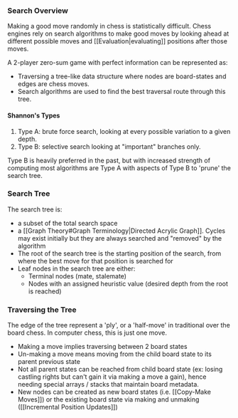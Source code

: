 
### Search Overview
Making a good move randomly in chess is statistically difficult. Chess engines rely on search algorithms to make good moves by looking ahead at different possible moves and [[Evaluation|evaluating]] positions after those moves.

A 2-player zero-sum game with perfect information can be represented as:
- Traversing a tree-like data structure where nodes are board-states and edges are chess moves.
- Search algorithms are used to find the best traversal route through this tree.

#### Shannon's Types
1. Type A: brute force search, looking at every possible variation to a given depth.
2. Type B: selective search looking at "important" branches only. 

Type B is heavily preferred in the past, but with increased strength of computing most algorithms are Type A with aspects of Type B to 'prune' the search tree.

### Search Tree
The search tree is:
- a subset of the total search space
- a [[Graph Theory#Graph Terminology|Directed Acrylic Graph]]. Cycles may exist initially but they are always searched and "removed" by the algorithm
- The root of the search tree is the starting position of the search, from where the best move for that position is searched for
- Leaf nodes in the search tree are either:
	- Terminal nodes (mate, stalemate)
	- Nodes with an assigned heuristic value (desired depth from the root is reached)

### Traversing the Tree

The edge of the tree represent a 'ply', or a 'half-move' in traditional over the board chess. In computer chess, this is just one move. 
- Making a move implies traversing between 2 board states
- Un-making a move means moving from the child board state to its parent previous state
- Not all parent states can be reached from child board state (ex: losing castling rights but can't gain it via making a move a gain), hence needing special arrays / stacks that maintain board metadata. 
- New nodes can be created as new board states (i.e. [[Copy-Make Moves]]) or the existing board state via making and unmaking ([[Incremental Position Updates]])